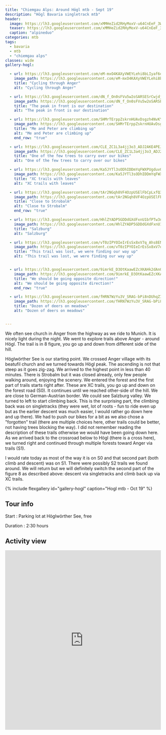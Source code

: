 ```yaml
---
title: "Chiemgau Alps: Around Högl mtb - Sept 19"
description: "Högl Bavaria singletrack mtb"
header:
  image: https://lh3.googleusercontent.com/xMMHeZid2RHyMoxV-u64CnEeF_3WiRdRuA1nGPLWr7BzlaNmUWSVbDCOkEKtnMiuFuBHkEvI31MqFs0-N8KfU1X4vJ4P-Hx49d85v-l645GauI9VQIUcXWMnjlO-O17FBWxuj8m-s2KnDUfDVk2IlRp6GWkIfKco5n_OmZrVUEggw5T2UM8PRscJwzjG30Pf-iJDfGkOx9__AqeqTnUOLpIEYnmTDFfsmJ4BlhiDlDaRohviuJ1O3ZjoF2uRVIxje1EJSoaCmI8IYRjIDjLVbWQPL9jaq7ar0julwYWApEB1ybb-AaiEwaO5o2YfCvQ9oZcmg6xgaVURARyeEO2O93zS69ZRVoMTOgskhMg47o7EhyX1XVu2zvW1g2KdCe5yMCiTaS8weEXOTxmLCJgmnkHJ_fQqdHcgUZSxZa4AxpNXKH6I6J8bu9NqQpDe2bzysW_WgnPIAMTrnGD7bCgDa0lMDELeYhvUMVitNx9Ao3Mr7Fz9S83Ac5Vn0F5jEO-zVkrNy5myCPmKEDI6WFz5znVFK0Y4d1aywMHOo7uXMoSVOkF8t2l8-9z1f0wsZCg1He__9rPsmzJgVnEceo_KnsNK1c2or5DutJjRKxQRQOD6-0BArWFyB4TYMMuwIfrBtlzpg7H5ukVPtqzZ2SbAFtoLilRQUkX60ou-gSSouLK7BGC9ot3yjjx-R42Ro_mzRTwsRCNkz3VRM6lb_pPnilHuMgoJVLCvv-il4SUdlw1d2kFxww=w2016-h708-no
  teaser: https://lh3.googleusercontent.com/xMMHeZid2RHyMoxV-u64CnEeF_3WiRdRuA1nGPLWr7BzlaNmUWSVbDCOkEKtnMiuFuBHkEvI31MqFs0-N8KfU1X4vJ4P-Hx49d85v-l645GauI9VQIUcXWMnjlO-O17FBWxuj8m-s2KnDUfDVk2IlRp6GWkIfKco5n_OmZrVUEggw5T2UM8PRscJwzjG30Pf-iJDfGkOx9__AqeqTnUOLpIEYnmTDFfsmJ4BlhiDlDaRohviuJ1O3ZjoF2uRVIxje1EJSoaCmI8IYRjIDjLVbWQPL9jaq7ar0julwYWApEB1ybb-AaiEwaO5o2YfCvQ9oZcmg6xgaVURARyeEO2O93zS69ZRVoMTOgskhMg47o7EhyX1XVu2zvW1g2KdCe5yMCiTaS8weEXOTxmLCJgmnkHJ_fQqdHcgUZSxZa4AxpNXKH6I6J8bu9NqQpDe2bzysW_WgnPIAMTrnGD7bCgDa0lMDELeYhvUMVitNx9Ao3Mr7Fz9S83Ac5Vn0F5jEO-zVkrNy5myCPmKEDI6WFz5znVFK0Y4d1aywMHOo7uXMoSVOkF8t2l8-9z1f0wsZCg1He__9rPsmzJgVnEceo_KnsNK1c2or5DutJjRKxQRQOD6-0BArWFyB4TYMMuwIfrBtlzpg7H5ukVPtqzZ2SbAFtoLilRQUkX60ou-gSSouLK7BGC9ot3yjjx-R42Ro_mzRTwsRCNkz3VRM6lb_pPnilHuMgoJVLCvv-il4SUdlw1d2kFxww=w800-h300-no
  caption: "alpineduo"
categories: mtb
tags:
  - bavaria
  - mtb
  - "chiemgau alps"
classes: wide
gallery-hogl:

  - url: https://lh3.googleusercontent.com/eM-mxO4KAXyVWEYLehi8bLIyaf6dVYCu2V2qPQNxQIGDkwyqmTbzI0k-IdjQnCgnedT3Bkyo1lO4R8UXa7b0Q87W8KPFO7mPYdl8uEUjJOIXfk0KyHLo2GqASaMM8vdH5f3we-53yxPU-pWCqRyRMJPQI1OOAjYros86ydqZbzMKDGzS8tj9mas_KZJHOzSOqUSxym5HW5U48LX-BxXM9mD1YQzzSs9GEn5_F-IqIWQpllFU1cDM49FChERcVj0S3y3OYQX_inU1voXMd5Weyw1z0cSAtW1SlAcutRJPrOX3oIP2ERSU_Frb1N8nyaTRtzBfJB-CN6Sk2G9-tAr54I-idaCJHLcqIFEn5SgwoJK4pQr-w1fG4k8A9va7iFtHwJYNSJbTbNVfI4QEsSqmXXSZOKdVTd_J4Mm8TiLZz_2zWGz6fmfqQHCWjbYzc-zSkvxEoyy-Up6FMlzmdQA8w-of--s2nTLlvk99EU_TzH9D9gcK-Aa8f8B9GwjjZxJsVl_fmLm8Yv35VkX3p7a02DROoUAYha36hhPQk327CvgtYB7dbaUCSz9Nc6vlz4xwXi3KcPhosEQGTTUMst-6XjoSTR-Ok_7AydmSYfJLYOv7VxGB8SAzEa4XyvZcv07JXhrg9B39iDqDxSqArLn5z__XDleDWwKVOxIeohqPmxsY7EEo_rj39p0r4DrnQynyvKOGda3qujOKBxljO1uS_gGoTaGWo-6sGuSCNM3cPDR2RzGMtw=w1156-h1540-no
    image_path: https://lh3.googleusercontent.com/eM-mxO4KAXyVWEYLehi8bLIyaf6dVYCu2V2qPQNxQIGDkwyqmTbzI0k-IdjQnCgnedT3Bkyo1lO4R8UXa7b0Q87W8KPFO7mPYdl8uEUjJOIXfk0KyHLo2GqASaMM8vdH5f3we-53yxPU-pWCqRyRMJPQI1OOAjYros86ydqZbzMKDGzS8tj9mas_KZJHOzSOqUSxym5HW5U48LX-BxXM9mD1YQzzSs9GEn5_F-IqIWQpllFU1cDM49FChERcVj0S3y3OYQX_inU1voXMd5Weyw1z0cSAtW1SlAcutRJPrOX3oIP2ERSU_Frb1N8nyaTRtzBfJB-CN6Sk2G9-tAr54I-idaCJHLcqIFEn5SgwoJK4pQr-w1fG4k8A9va7iFtHwJYNSJbTbNVfI4QEsSqmXXSZOKdVTd_J4Mm8TiLZz_2zWGz6fmfqQHCWjbYzc-zSkvxEoyy-Up6FMlzmdQA8w-of--s2nTLlvk99EU_TzH9D9gcK-Aa8f8B9GwjjZxJsVl_fmLm8Yv35VkX3p7a02DROoUAYha36hhPQk327CvgtYB7dbaUCSz9Nc6vlz4xwXi3KcPhosEQGTTUMst-6XjoSTR-Ok_7AydmSYfJLYOv7VxGB8SAzEa4XyvZcv07JXhrg9B39iDqDxSqArLn5z__XDleDWwKVOxIeohqPmxsY7EEo_rj39p0r4DrnQynyvKOGda3qujOKBxljO1uS_gGoTaGWo-6sGuSCNM3cPDR2RzGMtw=w300-h400-no
    title: "Cycling through Anger"
    alt: "Cycling through Anger"

  - url: https://lh3.googleusercontent.com/dN_f_On0sFVu5w2oSARSESrCwjdj6O6VsBinW0reHlmosYi0wwLbRethoiWwWPxZcBencF1Lbp2xwKdgVZwLQnxTZqs57HJo2aEsVE5LOqJVQhiPaX_Wk0QwpjOkeMvKrqXGid_vz7jhog4vgMmu2SAVuWUb0U7JD4EdQ5_SJ1BdjLBi451-MsqBVYqWEDFw5ceSlGJlBNWjoyN9BkZG0splY8m9ElPYyZXOabhLrzO0FUzbTJaWrQyCgyvPpaQQ5DfXgr02j7miZubWilTvSf4Fx9FbFO-p9tQ9eWnKa4nxD2xeKNlfsZREUSYqNoAZIm2rl7BIvVu-IA_8HNuANx91_U6LS7PpccspXrlLYADSx6vO8VSvcEW_3oFjYc7eIPQLl_s4AH_UGrzZv3GjE2o3d0hLtCLokW4u0CcxhJ9egiEm1sD5XnvkF1LdI8wBrAteBueYewU6AGOptZ2N_qzSOM4Pz9J3joa7_zs7MCeGTMVd2BGrDT4Cn6lokA09US71W4osQZD1CErCtHn3Eh42fG3LPBo_5YcJkaKObgjgBI_TpGsr7p_zsYFBSBdMtvqWaN3MR77EeGFejfIrr_dqAdULBeXZo3f5Xq3MB4kRv0LryqDKPAmfnMIj9VNIw1n4f1eoEjjklkNWmtHPR4NJw5aoa0JZu8xAZbWTOXsy_B1WTr9WwoUpY0v3sJzFv6poxDnkREKqvCjaccNy-stCUSAUmA4j6obHFqptYWoz9dvEnw=w1156-h1540-no
    image_path: https://lh3.googleusercontent.com/dN_f_On0sFVu5w2oSARSESrCwjdj6O6VsBinW0reHlmosYi0wwLbRethoiWwWPxZcBencF1Lbp2xwKdgVZwLQnxTZqs57HJo2aEsVE5LOqJVQhiPaX_Wk0QwpjOkeMvKrqXGid_vz7jhog4vgMmu2SAVuWUb0U7JD4EdQ5_SJ1BdjLBi451-MsqBVYqWEDFw5ceSlGJlBNWjoyN9BkZG0splY8m9ElPYyZXOabhLrzO0FUzbTJaWrQyCgyvPpaQQ5DfXgr02j7miZubWilTvSf4Fx9FbFO-p9tQ9eWnKa4nxD2xeKNlfsZREUSYqNoAZIm2rl7BIvVu-IA_8HNuANx91_U6LS7PpccspXrlLYADSx6vO8VSvcEW_3oFjYc7eIPQLl_s4AH_UGrzZv3GjE2o3d0hLtCLokW4u0CcxhJ9egiEm1sD5XnvkF1LdI8wBrAteBueYewU6AGOptZ2N_qzSOM4Pz9J3joa7_zs7MCeGTMVd2BGrDT4Cn6lokA09US71W4osQZD1CErCtHn3Eh42fG3LPBo_5YcJkaKObgjgBI_TpGsr7p_zsYFBSBdMtvqWaN3MR77EeGFejfIrr_dqAdULBeXZo3f5Xq3MB4kRv0LryqDKPAmfnMIj9VNIw1n4f1eoEjjklkNWmtHPR4NJw5aoa0JZu8xAZbWTOXsy_B1WTr9WwoUpY0v3sJzFv6poxDnkREKqvCjaccNy-stCUSAUmA4j6obHFqptYWoz9dvEnw=w300-h400-no
    title: "The peak in front is our destination"
    alt: "The peak in front is our destination"

  - url: https://lh3.googleusercontent.com/SHMrTErppZskrnHUAvDsgzh4NvKYL03-bvttjKAxvYaOaqbjK47CM2z3NUvz0y0cfEbFOiG85FffcG7NnvZo9ervbT6W2bXra3g-XWwzoPKSSfc-9Da9UoXSrCq5gr8jHU5lunfO57NKEjzvhu_iIcXfJoVkzNWtWDYukVUhfxoNHd1I1P4tizpXw0hyiUOFNcSSWoXJNBtSzWosszY3FkMc45v5aDmME9nPsei5BcEwIxfVp95GKDWY1-aZoLSsMa7-1r13LFOyqAV4X41UifvUVnj3Oi7Swhr9dDeaXxtrNylv2ocme1XI-nj0dElJVAJQHfkspuQg783vuyBufvS9oxKC7jtEdMPPoHNyeJB4k_ttXGxOe2FjKuw4zgOHfmlN_motOzo4S0TPkANFJ6TnHERh6fKCRAWGkt1qj8KUI-4W3Em1VqQMewTORQTlKRkjTjJGj2APBKeHj79V7Or0xiIfIXmgUTc1lGipHJ4frAm64SmgHprIdGL6-edoVa3VzYkFSm_O1nj7ZbEX0KSswKRqKb_qurvcJ3fBLOKzHkE38pTV6hSFLDuc4KOHQRPpRuE3wDJ1ovhYs6yRR8umAc-RMfVcdJqno_P92qNzMOJVXx3R0lOSSWOuFa6MKocbZ9QlqkY6AzTIwlq_HVsOOwkD56ho_WgdYZ5aB5M-S6WCuYi7hbP54djBJbgMpqSuSMVrEv46oe8BTdUEJ3irVlrjuw2PphXyCIBMnLDO4j2LVA=w2054-h1540-no
    image_path: https://lh3.googleusercontent.com/SHMrTErppZskrnHUAvDsgzh4NvKYL03-bvttjKAxvYaOaqbjK47CM2z3NUvz0y0cfEbFOiG85FffcG7NnvZo9ervbT6W2bXra3g-XWwzoPKSSfc-9Da9UoXSrCq5gr8jHU5lunfO57NKEjzvhu_iIcXfJoVkzNWtWDYukVUhfxoNHd1I1P4tizpXw0hyiUOFNcSSWoXJNBtSzWosszY3FkMc45v5aDmME9nPsei5BcEwIxfVp95GKDWY1-aZoLSsMa7-1r13LFOyqAV4X41UifvUVnj3Oi7Swhr9dDeaXxtrNylv2ocme1XI-nj0dElJVAJQHfkspuQg783vuyBufvS9oxKC7jtEdMPPoHNyeJB4k_ttXGxOe2FjKuw4zgOHfmlN_motOzo4S0TPkANFJ6TnHERh6fKCRAWGkt1qj8KUI-4W3Em1VqQMewTORQTlKRkjTjJGj2APBKeHj79V7Or0xiIfIXmgUTc1lGipHJ4frAm64SmgHprIdGL6-edoVa3VzYkFSm_O1nj7ZbEX0KSswKRqKb_qurvcJ3fBLOKzHkE38pTV6hSFLDuc4KOHQRPpRuE3wDJ1ovhYs6yRR8umAc-RMfVcdJqno_P92qNzMOJVXx3R0lOSSWOuFa6MKocbZ9QlqkY6AzTIwlq_HVsOOwkD56ho_WgdYZ5aB5M-S6WCuYi7hbP54djBJbgMpqSuSMVrEv46oe8BTdUEJ3irVlrjuw2PphXyCIBMnLDO4j2LVA=w400-h300-no
    title: "Me and Peter are climbing up"
    alt: "Me and Peter are climbing up"
    end_row: "true"

  - url: https://lh3.googleusercontent.com/CLE_ZC1L3a4jj3o3_ADJ2AKE4PEJ8ZlUwWC6MnxyzAjx17GGjhYIWKGfSy_ZnUqFH31WYJFnyQZhFVLM8xSEIEyYuX-E5z97K9xu-iz0xGS5mpWgORQKYGis7a7svhJupPM8tapjKvkutLp-arpNvEoLYqtUmqF-ewlOn28BruF4wh6IWBY0qqVyurSjHpzvjJkxsJ9F6brXRL1lNs_oRmZ5NLTi_Gd6rUfybx5Z1vTLy9-N5hDzjE6sJFZG2Tqqe0VnadMtaDX4x-GRCGCKcuaOMTSEBtk-KzS387yrb5tgQijk6hBxdJJLxuoE3YSJi9FAAewm-qZ1pJxv71bF3GfeMbxQjrpX2cNDpuMXu04cGGCRcovWap-Bkuj-uB-4AG8fZYBS9NuCNzuI8AsEtE24o5aZSx4ZKRxvqku0laox0uhUd8T5GB_gNEcaL_XBmaHqw7M9u1MixWCfjx7JVaKg43y4Yt1cy0fOKQRFB5bXZ_9x5I7RBf7nMVC4_3N1Pv89ntA4-lKhIMiFjJRheOmNSyKNTSKUvFR1gUmrA9_MLLA9tPydioYkTG6JrPF09LzjV2nlQCZE3NTQD5NyZ9wdmW2Hg__Bml0XoN9_ZOSv-iAmISS6bJki8xf26xS1QIIQk15RfIJaMjc9bycCMw1f_gw7iv1diSt_xP7-_DTbAFsFkHZSMPEFVgPnahxIzJbPnUeNV_tnZzQ__DlYDNAPovD3wzgh3F-3-483yAdGde4DPQ=w2054-h1542-no
    image_path: https://lh3.googleusercontent.com/CLE_ZC1L3a4jj3o3_ADJ2AKE4PEJ8ZlUwWC6MnxyzAjx17GGjhYIWKGfSy_ZnUqFH31WYJFnyQZhFVLM8xSEIEyYuX-E5z97K9xu-iz0xGS5mpWgORQKYGis7a7svhJupPM8tapjKvkutLp-arpNvEoLYqtUmqF-ewlOn28BruF4wh6IWBY0qqVyurSjHpzvjJkxsJ9F6brXRL1lNs_oRmZ5NLTi_Gd6rUfybx5Z1vTLy9-N5hDzjE6sJFZG2Tqqe0VnadMtaDX4x-GRCGCKcuaOMTSEBtk-KzS387yrb5tgQijk6hBxdJJLxuoE3YSJi9FAAewm-qZ1pJxv71bF3GfeMbxQjrpX2cNDpuMXu04cGGCRcovWap-Bkuj-uB-4AG8fZYBS9NuCNzuI8AsEtE24o5aZSx4ZKRxvqku0laox0uhUd8T5GB_gNEcaL_XBmaHqw7M9u1MixWCfjx7JVaKg43y4Yt1cy0fOKQRFB5bXZ_9x5I7RBf7nMVC4_3N1Pv89ntA4-lKhIMiFjJRheOmNSyKNTSKUvFR1gUmrA9_MLLA9tPydioYkTG6JrPF09LzjV2nlQCZE3NTQD5NyZ9wdmW2Hg__Bml0XoN9_ZOSv-iAmISS6bJki8xf26xS1QIIQk15RfIJaMjc9bycCMw1f_gw7iv1diSt_xP7-_DTbAFsFkHZSMPEFVgPnahxIzJbPnUeNV_tnZzQ__DlYDNAPovD3wzgh3F-3-483yAdGde4DPQ=w400-h300-no
    title: "One of the few trees to carry over our bikes"
    alt: "One of the few trees to carry over our bikes"

  - url: https://lh3.googleusercontent.com/Ka5JYTl3sODhIDDmYqFWXPUgduvOrK8InIj51yl0JdSZQ-9o841MHV6ch58CP_9QSEMKPzVDFZ69TvgncP_Aj-rwmXAM_HNvrl9YH82X5V1YyAd5iZy2LrDAiqL-JoDKHuCPc524WgWbKN8410d0zsIFbvIYruWYks6HMxpGzq6QtL1VnTimmHz4f26lFQy8ifjomO1kYoHTKHEH7JrsXPzX12UnePlEyUCn66BhHRxdNiRke6bRdBrsMzuOF9k6JdNL8qsOTvQgwiBorvZdBe97LRJsC7rlsTLnocRKZn3htp4uos51cfomx_R4vzCyegb_xgvQvYv43VvEjvNpT-O_THECcRv1VNy_quDt07GGeGMCnm4PuCQXfqYWCgtPxgiFGPwXzcnTstgN5DJPgoVyu3Z9Ml18lkVqZYUuxH31j0d-Czj66nBfAJoJZfCiCnAjWgNP8BF0vjkKBK3BRrwmOWr3YhMrFe-mDIvqKMndN6g_x-1043UNK2SSzGEGNMD8d_NYtaS05oy9bJopT3ZoTwBQeXCzygGMwNGx4aQ-F4QuWAN-VP5zyg8-WjkKtJTdVPRQVzF4vdAISYmHkV20ech23182aEM6w2KXxDE8lhEPDY9OWbA1a894DUJvQY_J41usN3VuK2vhpmQV3Gb5CmPMBA6UmXptgUy6DtYEhhuP2WFVN_MOJTtgajFoZoNKQzZzlMjnu5wA7HDXwe2XqlYVSc_22zjpPz0HIvN-YAv5UA=w1156-h1540-no
    image_path: https://lh3.googleusercontent.com/Ka5JYTl3sODhIDDmYqFWXPUgduvOrK8InIj51yl0JdSZQ-9o841MHV6ch58CP_9QSEMKPzVDFZ69TvgncP_Aj-rwmXAM_HNvrl9YH82X5V1YyAd5iZy2LrDAiqL-JoDKHuCPc524WgWbKN8410d0zsIFbvIYruWYks6HMxpGzq6QtL1VnTimmHz4f26lFQy8ifjomO1kYoHTKHEH7JrsXPzX12UnePlEyUCn66BhHRxdNiRke6bRdBrsMzuOF9k6JdNL8qsOTvQgwiBorvZdBe97LRJsC7rlsTLnocRKZn3htp4uos51cfomx_R4vzCyegb_xgvQvYv43VvEjvNpT-O_THECcRv1VNy_quDt07GGeGMCnm4PuCQXfqYWCgtPxgiFGPwXzcnTstgN5DJPgoVyu3Z9Ml18lkVqZYUuxH31j0d-Czj66nBfAJoJZfCiCnAjWgNP8BF0vjkKBK3BRrwmOWr3YhMrFe-mDIvqKMndN6g_x-1043UNK2SSzGEGNMD8d_NYtaS05oy9bJopT3ZoTwBQeXCzygGMwNGx4aQ-F4QuWAN-VP5zyg8-WjkKtJTdVPRQVzF4vdAISYmHkV20ech23182aEM6w2KXxDE8lhEPDY9OWbA1a894DUJvQY_J41usN3VuK2vhpmQV3Gb5CmPMBA6UmXptgUy6DtYEhhuP2WFVN_MOJTtgajFoZoNKQzZzlMjnu5wA7HDXwe2XqlYVSc_22zjpPz0HIvN-YAv5UA=w300-h400-no
    title: "XC trails with leaves"
    alt: "XC trails with leaves"

  - url: https://lh3.googleusercontent.com/tAr2NGqh8VF4OzpUSElFbCpLxfQ3omawRSkb1eJucVzz-uJPcMWQ0lQcMbQnkNEeQZlC2W1etxpikk1zmdguGp7uECJw-BvPXZOkYcoxbE02h8OxWhtFxqkMFJFgbzp5I59z-KsdGZNjtQSHavJlC4PLrpLyGle9f1ml2KXrovrMLnoFL78rUFhQRO70sKtD28AecL-TUQAxVAUCNHdemvkUYwQGUDYuX_S4SgGuJIhwcyXTqMOJlJn4Zlm5lpz-UjFQeJPVTWP8yhNp0BrxFczzEowCP-FPpf3TgsjIE9BYdqXyyIw1PAxXCUMwbAxo8WB_z_w8f2pwW85tsLP6BViKb5mb_gBjVDT9lZMGMFmBUtREQcX5-Z0SfZTR3ndhBFIBF6j8_2Namtw0xDLLzssazwc11mhIkZouj64bczQ0TnWWc6izasYKljm-_MCg78A8htAlp04isjyTwu812lwbZZsb47dfMjmKTbRT3Gppfdel0KxQVTmzdDe-nrqJLaLis5XtLx6yRU3TrV5s_7c0XEvMW8-rce0YnHU3nlNnD6OChYYRgH6eRsx2rltO-EUTG3ooh1Dk-8pLIE_gkeOR-OzBjJ7QlY-CyPLAvizm0zBwxOqlKuSbjFopmTTBl68lB1OWoJ428W-EFSIkhuDYH-2g7Gv5mviqyve50AODOSDJSF8oR5sRqb_uhjI0Lf-TiarWgaJIEyXffwcwcFdNy7Q-D2URZAizsUNw5Xa8oIazVQ=w2054-h1542-no
    image_path: https://lh3.googleusercontent.com/tAr2NGqh8VF4OzpUSElFbCpLxfQ3omawRSkb1eJucVzz-uJPcMWQ0lQcMbQnkNEeQZlC2W1etxpikk1zmdguGp7uECJw-BvPXZOkYcoxbE02h8OxWhtFxqkMFJFgbzp5I59z-KsdGZNjtQSHavJlC4PLrpLyGle9f1ml2KXrovrMLnoFL78rUFhQRO70sKtD28AecL-TUQAxVAUCNHdemvkUYwQGUDYuX_S4SgGuJIhwcyXTqMOJlJn4Zlm5lpz-UjFQeJPVTWP8yhNp0BrxFczzEowCP-FPpf3TgsjIE9BYdqXyyIw1PAxXCUMwbAxo8WB_z_w8f2pwW85tsLP6BViKb5mb_gBjVDT9lZMGMFmBUtREQcX5-Z0SfZTR3ndhBFIBF6j8_2Namtw0xDLLzssazwc11mhIkZouj64bczQ0TnWWc6izasYKljm-_MCg78A8htAlp04isjyTwu812lwbZZsb47dfMjmKTbRT3Gppfdel0KxQVTmzdDe-nrqJLaLis5XtLx6yRU3TrV5s_7c0XEvMW8-rce0YnHU3nlNnD6OChYYRgH6eRsx2rltO-EUTG3ooh1Dk-8pLIE_gkeOR-OzBjJ7QlY-CyPLAvizm0zBwxOqlKuSbjFopmTTBl68lB1OWoJ428W-EFSIkhuDYH-2g7Gv5mviqyve50AODOSDJSF8oR5sRqb_uhjI0Lf-TiarWgaJIEyXffwcwcFdNy7Q-D2URZAizsUNw5Xa8oIazVQ=w400-h300-no
    title: "Close to Strobalm"
    alt: "Close to Strobalm"
    end_row: "true"

  - url: https://lh3.googleusercontent.com/HhlZYADP5GDDdGXdFxnU1bfPTw3nuJ_d-mnkQH0nve34Sx1n-LWELcUBcQ9sBuNS5mrBb6S_C6T9FT8OBN1WnMkSdNADY73J1O4Jv6Uu4gAw6SNOk3exoZNT_vJzMtFB2DDgZQzq6PidX2q7aCCOnhUehtl2YWDlZx4bA2doBix04Ia93k0gCw7Dmq8Zx79FSMBCUbiPuDkdC314PpAmvp_XxTXlcLc9B-xQqnqy-g6JbD1CrNki7ewLA1PQUBhq8rCQRPoZ37Dq1W8aVqMXf4iJdElRIq_IMXbnif9_Je8UCvmCs4aXYVugQkv8TpYbhZ3Qz0AbfA6XuaF-7XGbvfXBoUMzJgMKN0zjLXloQovp8josRi75tYtvNSQfIQtLdhaVXKcBAClGpfthbq1Yu87Jnk1_U7mz93AQOimH6JUWoUG8xZU787tc4fVE0i9I3RqK2b1-Kx50CfgmzRyQ4bAO-PTLob7TDgeGrXSxfLhYIKi_uXYCpgWWCni2S_P7SJUZb96mqwSnZSZHYpA5FhSQk9GQJXC8pLJHCqPZOeBWyyQWty8VxztNftR5-FSar4DMWqjg14HMPr6FckjRBb8fREKH-HDH1oNNkwTXptuDXhM-wvCvu7ZcacsE-xCBAQzZZe77J6iSnE31fM8Ub-ubSIEHP7YLb7829Z9iu7m37cuKKvN-crh_lPpbStzjh-gQlmexW1YpUgJbiOLvTT6adOrvVyIsazpyoEshhN4rf-9UiA=w2054-h1542-no
    image_path: https://lh3.googleusercontent.com/HhlZYADP5GDDdGXdFxnU1bfPTw3nuJ_d-mnkQH0nve34Sx1n-LWELcUBcQ9sBuNS5mrBb6S_C6T9FT8OBN1WnMkSdNADY73J1O4Jv6Uu4gAw6SNOk3exoZNT_vJzMtFB2DDgZQzq6PidX2q7aCCOnhUehtl2YWDlZx4bA2doBix04Ia93k0gCw7Dmq8Zx79FSMBCUbiPuDkdC314PpAmvp_XxTXlcLc9B-xQqnqy-g6JbD1CrNki7ewLA1PQUBhq8rCQRPoZ37Dq1W8aVqMXf4iJdElRIq_IMXbnif9_Je8UCvmCs4aXYVugQkv8TpYbhZ3Qz0AbfA6XuaF-7XGbvfXBoUMzJgMKN0zjLXloQovp8josRi75tYtvNSQfIQtLdhaVXKcBAClGpfthbq1Yu87Jnk1_U7mz93AQOimH6JUWoUG8xZU787tc4fVE0i9I3RqK2b1-Kx50CfgmzRyQ4bAO-PTLob7TDgeGrXSxfLhYIKi_uXYCpgWWCni2S_P7SJUZb96mqwSnZSZHYpA5FhSQk9GQJXC8pLJHCqPZOeBWyyQWty8VxztNftR5-FSar4DMWqjg14HMPr6FckjRBb8fREKH-HDH1oNNkwTXptuDXhM-wvCvu7ZcacsE-xCBAQzZZe77J6iSnE31fM8Ub-ubSIEHP7YLb7829Z9iu7m37cuKKvN-crh_lPpbStzjh-gQlmexW1YpUgJbiOLvTT6adOrvVyIsazpyoEshhN4rf-9UiA=w400-h300-no
    title: "Salzburg"
    alt: "Salzburg"

  - url: https://lh3.googleusercontent.com/vT0zIPYOIeIrEsSx8xV7q_Ahs8ENBSLJt9fCVtZgyN5OpOdtAOLSWKEhP_ubjKKmygIVuoRVzBOvFNlhNIq7Ic4eYujCLG2tS2X_z44HbtXBcNs6_wTyWQ4VP3xNLwNYfN8HtAcMZVOTfwiaHBVEyv-5fGhXlq46TMffEbBaSetM2V3pPkh6uNNDBWgMIyBnzyL226iFly2aMF9JBUxb2Tozjq4L17hn16ybF1wfRA1L5v6iYL8a9tcOR6TFHgVzh5ESGhaBh-G_HmuAPLRnXITqNYVawrDN3C_RMYqj53ccsSiBVbTP_y7D1gFC7GoTTaskSQoYp4gtjK3Im7SxA9j84YMOzvafNQTSjIyGlNsF0_50YEynlxumj5h46tLRL70vFzXlBplhl6cdSKH1RllqGx5EYpZio3xdX94tyWLojzJ3JeyHf9_6xWVJlYv7hZVQfUmLHiQv3SEeq5QYnukWXnRnCZxITc2eu8sbWnlTl48kE8-ZEQ-7fL3gj_S-wjVv0CwfZLrTdjU8Fuz76xveY0ggQr9EHf2AphO8taj76HqvBJc-vVUKBcguY6UAFUw9RLMGv2mld_YLyX0N3Yv3yjbjqkY0J9I1vC5839KsXazkAF4h_pTHrxomiurPs3fBUocAsKzpu6qCjJcImZoB01bncuP2mM05eKrV8PClnGBPqhhQCPzERn8GJKAQiyzA2vNjJq__iph_1U1g19iLgiHg7FX68S488daGnzo7u0p_yw=w1156-h1540-no
    image_path: https://lh3.googleusercontent.com/vT0zIPYOIeIrEsSx8xV7q_Ahs8ENBSLJt9fCVtZgyN5OpOdtAOLSWKEhP_ubjKKmygIVuoRVzBOvFNlhNIq7Ic4eYujCLG2tS2X_z44HbtXBcNs6_wTyWQ4VP3xNLwNYfN8HtAcMZVOTfwiaHBVEyv-5fGhXlq46TMffEbBaSetM2V3pPkh6uNNDBWgMIyBnzyL226iFly2aMF9JBUxb2Tozjq4L17hn16ybF1wfRA1L5v6iYL8a9tcOR6TFHgVzh5ESGhaBh-G_HmuAPLRnXITqNYVawrDN3C_RMYqj53ccsSiBVbTP_y7D1gFC7GoTTaskSQoYp4gtjK3Im7SxA9j84YMOzvafNQTSjIyGlNsF0_50YEynlxumj5h46tLRL70vFzXlBplhl6cdSKH1RllqGx5EYpZio3xdX94tyWLojzJ3JeyHf9_6xWVJlYv7hZVQfUmLHiQv3SEeq5QYnukWXnRnCZxITc2eu8sbWnlTl48kE8-ZEQ-7fL3gj_S-wjVv0CwfZLrTdjU8Fuz76xveY0ggQr9EHf2AphO8taj76HqvBJc-vVUKBcguY6UAFUw9RLMGv2mld_YLyX0N3Yv3yjbjqkY0J9I1vC5839KsXazkAF4h_pTHrxomiurPs3fBUocAsKzpu6qCjJcImZoB01bncuP2mM05eKrV8PClnGBPqhhQCPzERn8GJKAQiyzA2vNjJq__iph_1U1g19iLgiHg7FX68S488daGnzo7u0p_yw=w300-h400-no
    title: "This trail was lost, we were finding our way up"
    alt: "This trail was lost, we were finding our way up"


  - url: https://lh3.googleusercontent.com/9imrkE_D3OtKaawEZcXKAHk2dAnOSNahTB65ZVyYxhI06Ai0WafmJnCfcywVgk7Js8njQrEiZUcYf5JWNHOl4wtYQRCA-VJQ0A725w-53-Bm_QAHHjrIiJ7IF4jdld8Fcl-RteQD-6TT-6VBnZOipClgY8CtEoB-COPEdF88ISvSWRHcgZwRvFEBb_Y5ugx_3Ksv4b5biNUEl8sf0_HgYuTCV91wLa2DrBVf98vanYr1vTKvDMZvl13C_WFPel3eNzv28IBx7I2L8Qa45-EMNYTcZbfP_w_vN_i-cX1IYJhdK_008AdRQKzs4VAHjgVc6f4hLsfaHgTnT6BsvxLpcbzF_pNx9o8JVFZhMzWuib1TD5Q6KA1UH9vdvNfFdAaAvAvtgO8luSG4GbW9OAeiy8TQb2L3B77axos9yA62s7cTS_IW_1XCr7AnDZsK7-nTJOlLSUsUEAH6ypcFfyRyzkZWWw7ZXRaJuUZbwpni3HFLDmazmcBs_51N1t3WDXJMRqKBN3KX4dCT8qwCFeQQmJH7st_wLM9LlJunTXKg09oPjhx-XEG5kYTcFAwqJJZoAlDXIgHOIFEI6KFShAaPtBxz6zj_1ySaOSfpm8LPiL8KxvBp5TP_B0-pchbWImTG4PUYRE1OXg0MdCdUXCYdeY8CVbmDpRUd4FRLupzqDwMPN1CIai7B4yn4Y7VqcWvB4_gFS-ztZlEto5QzlukTZwwfQNQzQkGErz_NiXJ_g1p3Zg1Apg=w1156-h1540-no 
    image_path: https://lh3.googleusercontent.com/9imrkE_D3OtKaawEZcXKAHk2dAnOSNahTB65ZVyYxhI06Ai0WafmJnCfcywVgk7Js8njQrEiZUcYf5JWNHOl4wtYQRCA-VJQ0A725w-53-Bm_QAHHjrIiJ7IF4jdld8Fcl-RteQD-6TT-6VBnZOipClgY8CtEoB-COPEdF88ISvSWRHcgZwRvFEBb_Y5ugx_3Ksv4b5biNUEl8sf0_HgYuTCV91wLa2DrBVf98vanYr1vTKvDMZvl13C_WFPel3eNzv28IBx7I2L8Qa45-EMNYTcZbfP_w_vN_i-cX1IYJhdK_008AdRQKzs4VAHjgVc6f4hLsfaHgTnT6BsvxLpcbzF_pNx9o8JVFZhMzWuib1TD5Q6KA1UH9vdvNfFdAaAvAvtgO8luSG4GbW9OAeiy8TQb2L3B77axos9yA62s7cTS_IW_1XCr7AnDZsK7-nTJOlLSUsUEAH6ypcFfyRyzkZWWw7ZXRaJuUZbwpni3HFLDmazmcBs_51N1t3WDXJMRqKBN3KX4dCT8qwCFeQQmJH7st_wLM9LlJunTXKg09oPjhx-XEG5kYTcFAwqJJZoAlDXIgHOIFEI6KFShAaPtBxz6zj_1ySaOSfpm8LPiL8KxvBp5TP_B0-pchbWImTG4PUYRE1OXg0MdCdUXCYdeY8CVbmDpRUd4FRLupzqDwMPN1CIai7B4yn4Y7VqcWvB4_gFS-ztZlEto5QzlukTZwwfQNQzQkGErz_NiXJ_g1p3Zg1Apg=w300-h400-no
    title: "We should be going opposite direction!"
    alt: "We should be going opposite direction!"
    end_row: "true"

  - url: https://lh3.googleusercontent.com/fHRN7WzYu3V_SRAG-bPi8nDUhqZIdda5GT6CZiG3nzxcr-7p4ZTA_QujlKO19kUQh9yk9za1FiZBpxQCstd5i--aDmWt3-LaBksJno21VhIq3WWqfJ8U82t_URHofJhPK_E-nmaJii_wYc-eRv0ezYzUy0eC9V9dYe3HYH3mVant8gLNWhbNiv5kGVgRcZcpIMHgDtChj3brXf8E8IIYSST34LNWzMQe5TKiILCT-7_ekAkxXcGA1mJKMRz5rmO8xLbpuMiKl-tGQwXtiNYdezQ9VqrIGj-wX8BGGwslHmpTeX8LFw37pdgxu6y_Sxs7Z1GY6FjUiWgSyQaxx2Q2mtfF1vtBA-GNQceoqvODLNbRwBMXv7ZsOs5RJCITA3yebtC19UQmPuikEnvEpwLHD5VNPd-cfV6Ql0Xf0sDAmNn2PxpUhEyMFE6lM5j9xHmyJgYjWns2sn4WT8ku9nfrPnf7WSK7RFqwTbKGjq1Mwlk6Ayh4X_tzIPYdwY4oKjIzjdrcFneYz4BdyW-QIn3_jGehVm0jMOG63AiCwJ8FGeLU7kbCySCqyXO22_7V9F7j6eMl6nxe6ra6eu17e56WDMZBSBmgpOO1KskAeExOw-l24xdyq2KjVucgrCZLV71m_8hZXXPXSNkdcAvhD1JzKryjhvSfLttlN42MtlpBpLfxMZuIIL-Y2mRA8iKE3dquRkjdaQQyfvdl4djMV9yWfUOoVVapBwC4jrj8O3FcwLnwgWPU0A=w2054-h1542-no
    image_path: https://lh3.googleusercontent.com/fHRN7WzYu3V_SRAG-bPi8nDUhqZIdda5GT6CZiG3nzxcr-7p4ZTA_QujlKO19kUQh9yk9za1FiZBpxQCstd5i--aDmWt3-LaBksJno21VhIq3WWqfJ8U82t_URHofJhPK_E-nmaJii_wYc-eRv0ezYzUy0eC9V9dYe3HYH3mVant8gLNWhbNiv5kGVgRcZcpIMHgDtChj3brXf8E8IIYSST34LNWzMQe5TKiILCT-7_ekAkxXcGA1mJKMRz5rmO8xLbpuMiKl-tGQwXtiNYdezQ9VqrIGj-wX8BGGwslHmpTeX8LFw37pdgxu6y_Sxs7Z1GY6FjUiWgSyQaxx2Q2mtfF1vtBA-GNQceoqvODLNbRwBMXv7ZsOs5RJCITA3yebtC19UQmPuikEnvEpwLHD5VNPd-cfV6Ql0Xf0sDAmNn2PxpUhEyMFE6lM5j9xHmyJgYjWns2sn4WT8ku9nfrPnf7WSK7RFqwTbKGjq1Mwlk6Ayh4X_tzIPYdwY4oKjIzjdrcFneYz4BdyW-QIn3_jGehVm0jMOG63AiCwJ8FGeLU7kbCySCqyXO22_7V9F7j6eMl6nxe6ra6eu17e56WDMZBSBmgpOO1KskAeExOw-l24xdyq2KjVucgrCZLV71m_8hZXXPXSNkdcAvhD1JzKryjhvSfLttlN42MtlpBpLfxMZuIIL-Y2mRA8iKE3dquRkjdaQQyfvdl4djMV9yWfUOoVVapBwC4jrj8O3FcwLnwgWPU0A=w400-h300-no
    title: "Dozen of deers on meadows"
    alt: "Dozen of deers on meadows"


---
```


We often see church in Anger from the highway as we ride to Munich. It is nicely light during the night. We went to explore trails above Anger - around Högl. The trail is in 8 figure, you go up and down from different side of the hill.

Höglwörther See is our starting point. We crossed Anger village with its beatufil church and we turned towards Högl peak. The ascending is not that steep as it goes zig-zag. We arrived to the highest point in less than 40 minutes. There is Strobalm but it was closed already, only few people walking around, enjoying the scenery. We entered the forest and the first part of trails starts right after. These are XC trails, you go up and down on the forest road (S0). It continues until we reached other-side of the hill. We are close to German-Austrian border. We could see Salzburg valley.
We turned to left to start climbing back. This is the surprising part, the climbing back was on singletracks (they were wet, lot of roots - fun to ride even up but as the earlier descent was much easier, I would rather go down here and up there). We had to push our bikes for a bit as we also chose a "forgotten" trail (there are multiple choices here, other trails could be better, not having trees blocking the way). I did not remember reading the description of these trails otherwise we would have been going down here. As we arrived back to the crossroad below to Högl (there is a cross here), we turned right and continued through multiple forests toward Anger via trails (S1).

I would rate today as most of the way it is on S0 and that second part (both climb and descent) was on S1. There were possibly S2 trails we found around. We will return but we will definitely switch the second part of the figure 8 as described above: descent via singletracks and climb back up via XC trails.

{% include flexgallery id="gallery-hogl" caption="Hogl mtb - Oct 19" %}  

## Tour info

Start
: Parking lot at Höglwörther See, free

Duration
: 2:30 hours

## Activity view

<iframe src="https://www.komoot.com/tour/99628428/embed?profile=1" width="100%" height="580" frameborder="0" scrolling="no"></iframe>
